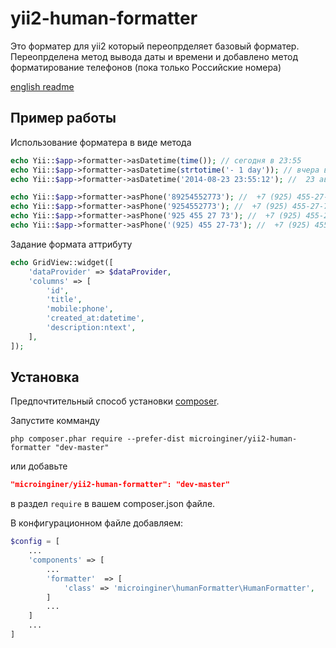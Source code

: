 yii2-human-formatter
=================================

Это форматер для yii2 который переопрделяет базовый форматер. Переопрделена метод вывода 
даты и времени и добавлено метод форматирование телефонов (пока только Российские номера)

[english readme](https://github.com/microinginer/yii2-human-formatter/blob/master/README.md)

Пример работы
---------------
Использование форматера в виде метода
```php
echo Yii::$app->formatter->asDatetime(time()); // сегодня в 23:55
echo Yii::$app->formatter->asDatetime(strtotime('- 1 day')); // вчера в 23:55
echo Yii::$app->formatter->asDatetime('2014-08-23 23:55:12'); //  23 августа 2014 в 23:55

echo Yii::$app->formatter->asPhone('89254552773'); //  +7 (925) 455-27-73
echo Yii::$app->formatter->asPhone('9254552773'); //  +7 (925) 455-27-73
echo Yii::$app->formatter->asPhone('925 455 27 73'); //  +7 (925) 455-27-73
echo Yii::$app->formatter->asPhone('(925) 455 27-73'); //  +7 (925) 455-27-73
```

Задание формата аттрибуту
```php
echo GridView::widget([
    'dataProvider' => $dataProvider,
    'columns' => [
        'id',
        'title',
        'mobile:phone',
        'created_at:datetime',
        'description:ntext',
    ],
]);
```
Установка
------------

Предпочтительный способ установки [composer](http://getcomposer.org/download/).

Запустите комманду

```
php composer.phar require --prefer-dist microinginer/yii2-human-formatter "dev-master"
```

или добавьте

```json
"microinginer/yii2-human-formatter": "dev-master"
```

в раздел `require` в вашем composer.json файле.

В конфигурационном файле добавляем:
```php
$config = [
    ...
    'components' => [
        ...
        'formatter'  => [
            'class' => 'microinginer\humanFormatter\HumanFormatter',
        ]
        ...
    ]
    ...
]
```


